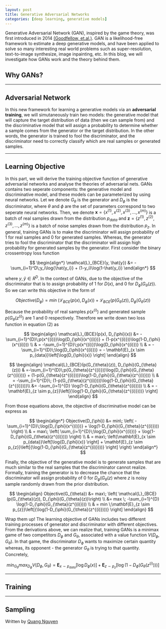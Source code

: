 ```yaml
---
layout: post
title: Generative Adversarial Networks
categories: [deep learning, generative models]
---
```

Generative Adversarial Network (GAN), inspired by the game theory, was first introduced in 2014 [(Goodfellow, et.al.)](https://papers.nips.cc/paper/2014/hash/5ca3e9b122f61f8f06494c97b1afccf3-Abstract.html). GAN is a likelihood-free framework to estimate a deep generative models, and have been applied to solve so many interesting real world problems such as super-resolution, text-to-image synthesize, image inpainting, etc. In this blog, we will investigate how GANs work and the theory behind them.

## **Why GANs?**
<hr>

## **Adversarial Network**
In this new framework for learning a generative models via an **adversarial** **training**, we will simutaneously train two models: the generative model that will capture the target distribution of data (then we can sample from) and the discriminative model that will assign a probability to determine whether a sample comes from the generator or the target distribution. In the other words, the generator is trained to fool the discriminator, and the discriminator need to correctly classify which are real samples or generated samples.
<hr>

## **Learning Objective**

In this part, we will derive the training objective function of generative adversarial networks and analyse the theories of adversarial nets. GANs contains two seperate components: the generative model and discriminative model, and these models can be parameterized by using neural networks. Let we denote $G_{\theta}$ is the generator and $D_{\phi}$ is the discriminator, where $\theta$ and $\phi$ are the set of parameters correspond to two seperate neural networks. Then, we denote $\mathbf{x} = \{x^{(1)}, x^{(2)}, x^{(3)},..., x^{(m)} \}$ is a batch of real samples drawn from the distribution $p_{data}$ and $\mathbf{z} = \{z^{(1)}, z^{(2)}, z^{(3)},..., z^{(m)} \}$ is a batch of noise samples drawn from the distribution $p_z$. In general, training GANs is to make the discriminator will assign probability of 1 for real samples and 0 for generated samples. Whereas, the generator tries to fool the discriminator that the discriminator will assign high probability for generated samples by the generator. First consider the binary crossentropy loss function

$$
\begin{align*}
    \mathcal{L}_{BCE}(y, \hat{y}) &= -\sum_{i=1}^D\;y_i\log{\hat{y_i}} + (1-y_i)\log(1-\hat{y_i})
\end{align*}
$$

where $y, \hat{y} \in R^D$. In the context of GANs, due to the objective of the discriminator that is to assign probability of 1 for $D(x)$, and 0 for  $D_{\phi}(G_{\theta}(z))$. So we can write this objective in the form of 

$$
\begin{equation}
    Objective(D_{\phi}) = min\; (\mathcal{L}_{BCE}(p(x), D_{\phi}(x)) +\mathcal{L}_{BCE}(p(G_{\theta}(z)), D_{\phi}(G_{\theta}(z))
\end{equation}
$$

Because the probability of real samples $p(x^{(i)})$ and generated sample $p(G_{\theta}(z^{(i)})$  are  1 and 0 respectively. Therefore we write down two loss function in equation (2) as

$$
\begin{align}
    \mathcal{L}_{BCE}(p(x), D_{\phi}(x)) &= -\sum_{i=1}^{D}\;p(x^{(i)})\log{D_{\phi}(x^{(i)})} + (1-p(x^{(i)}))\log(1-D_{\phi}(x^{(i)}))  \\
    & = -\sum_{i=1}^{D}\;p(x^{(i)})\log{D_{\phi}(x^{(i)})} \\
    & = -\sum_{i=1}^{D}\;\log{D_{\phi}(x^{(i)})} = - \mathbf{E}_{x \sim p_{data}}\left[\log{D_{\phi}(x)} \right]
\end{align}
$$

$$
\begin{align}
    \mathcal{L}_{BCE}(p(G_{\theta}(z)), D_{\phi}(G_{\theta}(z))) 
    & =-\sum_{i=1}^{D}\;p(G_{\theta}(z^{(i)}))\log{D_{\phi}(G_{\theta}(z^{(i)}))} + (1-p(G_{\theta}(z^{(i)})))\log(1-D_{\phi}(G_{\theta}(z^{(i)}))) \\
    & = -\sum_{i=1}^{D}\; (1-p(G_{\theta}(z^{(i)})))\log(1-D_{\phi}(G_{\theta}(z^{(i)})))\\
    &= -\sum_{i=1}^{D} \log(1-D_{\phi}(G_{\theta}(z^{(i)}))) \\
    & = - \mathbf{E}_{z \sim p_{z}}\left[{\log(1-D_{\phi}(G_{\theta}(z^{(i)})))} \right]
\end{align}
$$

From those equations above, the objective of discriminative model can be express as 

$$
\begin{align*}
    Objective(D_{\phi}) &= min\; \left( -\sum_{i=1}^{D}\;\log{D_{\phi}(x^{(i)})} + \log(1-D_{\phi}(G_{\theta}(z^{(i)}))) \right) \\
    & = max\; \left( \sum_{i=1}^{D}\;\log{D_{\phi}(x^{(i)})} + \log(1-D_{\phi}(G_{\theta}(z^{(i)}))) \right) \\
    & = max\; \left(\mathbf{E}_{x \sim p_{data}}\left[\log{D_{\phi}(x)} \right] + \mathbf{E}_{z \sim p_{z}}\left[{\log(1-D_{\phi}(G_{\theta}(z^{(i)})))} \right] \right)
\end{align*}
$$

Finally, the objective of the generative model is to generate samples that are much similar to the real samples that the discriminator cannot realize. Formally, training the generator is to decrease the chance that the discriminator will assign probability of 0 for $D_{\phi}(G_{\theta}(z)$ where $z$ is noisy sample randomly drawn from the prior distribution.

$$
\begin{align}
    Objective(G_{\theta}) 
        &= max\; \left(
        \mathcal{L}_{BCE}(p(G_{\theta}(z)), D_{\phi}(G_{\theta}(z))\right)
        \\
        &= max \; -\sum_{i=1}^{D} \log(1-D_{\phi}(G_{\theta}(z^{(i)}))) \\
        & = min \;\mathbf{E}_{z \sim p_{z}}\left[{\log(1-D_{\phi}(G_{\theta}(z^{(i)})))} \right]
\end{align}
$$

Wrap them up! The learning objective of GANs includes two different training processes of generator and discriminator with different objectives. From the derivations above, we can realize that, training GANs is a minimax game of two competitors $D_{\phi}$ and $G_{\theta}$, associated with a value function $V(D_{\phi}, G_{\theta})$. In that game, the discriminator $D_{\phi}$ wants to maximize certain quantity whereas, its opponent - the generator $G_{\theta}$ is trying to that quantity. Concretely,

$$
min_{G_{\theta}}max_{D_{\phi}}V(D_{\phi}, G_{\theta}) = \mathbf{E}_{x \sim p_{data}}\left[\log{D_{\phi}(x)} \right] + \mathbf{E}_{z \sim p_{z}}\left[{\log(1-D_{\phi}(G_{\theta}(z^{(i)})))} \right]
$$

<hr>

## **Training** 

<hr>

## **Sampling**

Written by [Quang Nguyen](https://quang-ngh.github.io)